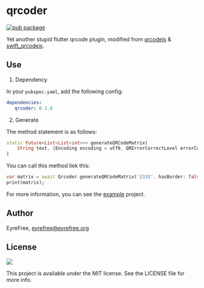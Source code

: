 # qrcoder

[![pub package](https://img.shields.io/pub/v/qrcoder.svg)](https://pub.dartlang.org/packages/qrcoder)

Yet another stupid flutter qrcode plugin, modified from [qrcodejs](https://github.com/davidshimjs/qrcodejs) & [swift_qrcodejs](https://github.com/ApolloZhu/swift_qrcodejs).

## Use

1. Dependency

In your `pubspec.yaml`, add the following config:

```yaml
dependencies:
   qrcoder: 0.1.0
```

2. Generate

The method statement is as follows:

```dart
static Future<List<List<int>>> generateQRCodeMatrix(
	String text, {Encoding encoding = utf8, QRErrorCorrectLevel errorCorrectLevel = QRErrorCorrectLevel.H, bool hasBorder = true}
)
```

You can call this method liek this:

```dart
var matrix = await Qrcoder.generateQRCodeMatrix('2333', hasBorder: false);
print(matrix);
```

For more information, you can see the [example](https://github.com/EyreFree/qrcoder/tree/master/example) project.

## Author

EyreFree, eyrefree@eyrefree.org

## License

![](https://upload.wikimedia.org/wikipedia/commons/thumb/f/f8/License_icon-mit-88x31-2.svg/128px-License_icon-mit-88x31-2.svg.png)

This project is available under the MIT license. See the LICENSE file for more info.
